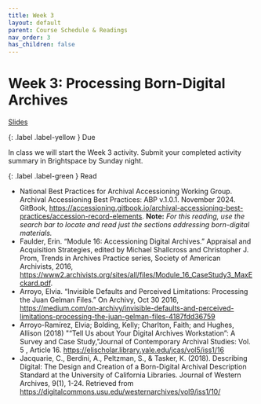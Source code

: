 ```yaml
---
title: Week 3
layout: default
parent: Course Schedule & Readings
nav_order: 3
has_children: false
---
```


# Week 3: Processing Born-Digital Archives

<a href="{{ site.baseurl }}/slides/week_03_slide_deck.html" target="_blank">Slides</a>

{: .label .label-yellow }
Due

In class we will start the Week 3 activity. Submit your completed activity summary in Brightspace by Sunday night.

{: .label .label-green }
Read

* National Best Practices for Archival Accessioning Working Group. Archival Accessioning Best Practices: ABP v.1.0.1. November 2024. GitBook, <a href="https://accessioning.gitbook.io/archival-accessioning-best-practices/accession-record-elements" target="_blank">https://accessioning.gitbook.io/archival-accessioning-best-practices/accession-record-elements</a>. __Note:__ _For this reading, use the search bar to locate and read just the sections addressing born-digital materials._
* Faulder, Erin. “Module 16: Accessioning Digital Archives.” Appraisal and Acquisition Strategies, edited by Michael Shallcross and Christopher J. Prom, Trends in Archives Practice series, Society of American Archivists, 2016, <a href="https://www2.archivists.org/sites/all/files/Module_16_CaseStudy3_MaxEckard.pdf" target="_blank">https://www2.archivists.org/sites/all/files/Module_16_CaseStudy3_MaxEckard.pdf</a>.
* Arroyo, Elvia. “Invisible Defaults and Perceived Limitations: Processing the Juan Gelman Files.” On Archivy,  Oct 30 2016, <a href="https://medium.com/on-archivy/invisible-defaults-and-perceived-limitations-processing-the-juan-gelman-files-4187fdd36759" target="_blank">https://medium.com/on-archivy/invisible-defaults-and-perceived-limitations-processing-the-juan-gelman-files-4187fdd36759</a>
* Arroyo-Ramírez, Elvia; Bolding, Kelly; Charlton, Faith; and Hughes, Allison (2018) "“Tell Us about Your Digital Archives Workstation”: A Survey and Case Study,"Journal of Contemporary Archival Studies: Vol. 5 , Article 16. https://elischolar.library.yale.edu/jcas/vol5/iss1/16
* Jacquarie, C., Berdini, A., Peltzman, S., & Tasker, K. (2018). Describing Digital: The Design and Creation of a Born-Digital Archival Description Standard at the University of California Libraries. Journal of Western Archives, 9(1), 1-24. Retrieved from <a href="https://digitalcommons.usu.edu/westernarchives/vol9/iss1/10/" target="_blank">https://digitalcommons.usu.edu/westernarchives/vol9/iss1/10/</a>